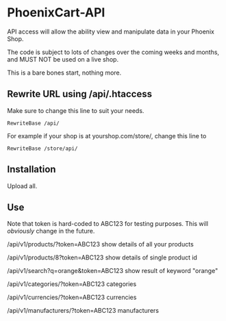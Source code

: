 # PhoenixCart-API

API access will allow the ability view and manipulate data in your Phoenix Shop.

The code is subject to lots of changes over the coming weeks and months, and MUST NOT be used on a live shop.

This is a bare bones start, nothing more.



Rewrite URL using /api/.htaccess
--------------------------------
Make sure to change this line to suit your needs.

`RewriteBase /api/`

For example if your shop is at yourshop.com/store/, change this line to

`RewriteBase /store/api/`


Installation
------------
Upload all. 


Use
-----

Note that token is hard-coded to ABC123 for testing purposes.
This will *obviously* change in the future.

/api/v1/products/?token=ABC123
show details of all your products

/api/v1/products/8?token=ABC123
show details of single product id

/api/v1/search?q=orange&token=ABC123
show result of keyword "orange"

/api/v1/categories/?token=ABC123
categories

/api/v1/currencies/?token=ABC123
currencies

/api/v1/manufacturers/?token=ABC123
manufacturers

